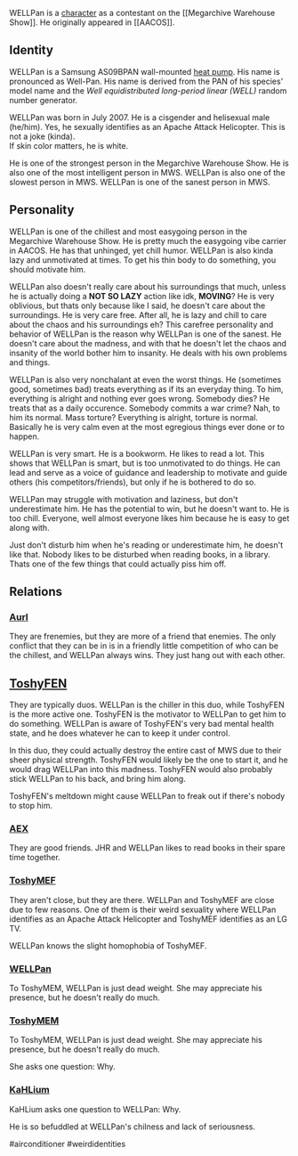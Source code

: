 WELLPan is a [character](Characters) as a contestant on the [[Megarchive Warehouse Show]]. He originally appeared in [[AACOS]].

## Identity

WELLPan is a Samsung AS09BPAN wall-mounted [heat pump](Air%20Conditioners.md). His name is pronounced as Well-Pan. His name is derived from the PAN of his species' model name and the *Well equidistributed long-period linear (WELL)* random number generator.

WELLPan was born in July 2007. He is a cisgender and helisexual male (he/him). Yes, he sexually identifies as an Apache Attack Helicopter. This is not a joke (kinda).  
If skin color matters, he is white.

He is one of the strongest person in the Megarchive Warehouse Show. He is also one of the most intelligent person in MWS. WELLPan is also one of the slowest person in MWS. WELLPan is one of the sanest person in MWS.

## Personality

WELLPan is one of the chillest and most easygoing person in the Megarchive Warehouse Show. He is pretty much the easygoing vibe carrier in AACOS. He has that unhinged, yet chill humor. WELLPan is also kinda lazy and unmotivated at times. To get his thin body to do something, you should motivate him.

WELLPan also doesn't really care about his surroundings that much, unless he is actually doing a **NOT SO LAZY** action like idk, **MOVING**? He is very oblivious, but thats only because like I said, he doesn't care about the surroundings. He is very care free. After all, he is lazy and chill to care about the chaos and his surroundings eh? This carefree personality and behavior of WELLPan is the reason why WELLPan is one of the sanest. He doesn't care about the madness, and with that he doesn't let the chaos and insanity of the world bother him to insanity. He deals with his own problems and things.

WELLPan is also very nonchalant at even the worst things. He (sometimes good, sometimes bad) treats everything as if its an everyday thing. To him, everything is alright and nothing ever goes wrong. Somebody dies? He treats that as a daily occurence. Somebody commits a war crime? Nah, to him its normal. Mass torture? Everything is alright, torture is normal. Basically he is very calm even at the most egregious things ever done or to happen.

WELLPan is very smart. He is a bookworm. He likes to read a lot. This shows that WELLPan is smart, but is too unmotivated to do things. He can lead and serve as a voice of guidance and leadership to motivate and guide others (his competitors/friends), but only if he is bothered to do so.

WELLPan may struggle with motivation and laziness, but don't underestimate him. He has the potential to win, but he doesn't want to. He is too chill. Everyone, well almost everyone likes him because he is easy to get along with.

Just don't disturb him when he's reading or underestimate him, he doesn't like that. Nobody likes to be disturbed when reading books, in a library. Thats one of the few things that could actually piss him off.

## Relations

### [Aurl](Aurl.md)
They are frenemies, but they are more of a friend that enemies. The only conflict that they can be in is in a friendly little competition of who can be the chillest, and WELLPan always wins. They just hang out with each other.

## [ToshyFEN](ToshyFEN.md)
They are typically duos. WELLPan is the chiller in this duo, while ToshyFEN is the more active one. ToshyFEN is the motivator to WELLPan to get him to do something. WELLPan is aware of ToshyFEN's very bad mental health state, and he does whatever he can to keep it under control.

In this duo, they could actually destroy the entire cast of MWS due to their sheer physical strength. ToshyFEN would likely be the one to start it, and he would drag WELLPan into this madness. ToshyFEN would also probably stick WELLPan to his back, and bring him along.

ToshyFEN's meltdown might cause WELLPan to freak out if there's nobody to stop him.

### [AEX](AEX.md)
They are good friends. JHR and WELLPan likes to read books in their spare time together.

### [ToshyMEF](ToshyMEF.md)
They aren't close, but they are there. WELLPan and ToshyMEF are close due to few reasons. One of them is their weird sexuality where WELLPan identifies as an Apache Attack Helicopter and ToshyMEF identifies as an LG TV.

WELLPan knows the slight homophobia of ToshyMEF.

### [WELLPan](WELLPan.md)
To ToshyMEM, WELLPan is just dead weight. She may appreciate his presence, but he doesn't really do much.

### [ToshyMEM](ToshyMEM.md)
To ToshyMEM, WELLPan is just dead weight. She may appreciate his presence, but he doesn't really do much.

She asks one question: Why.

### [KaHLium](KaHLium.md)
KaHLium asks one question to WELLPan: Why.

He is so befuddled at WELLPan's chilness and lack of seriousness.

#airconditioner #weirdidentities